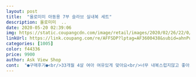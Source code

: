 ```yaml
---
layout: post 
title:  "올로미미 아동용 7부 슬라브 실내복 세트" 
description: 올로미미  ..
date: 2020-05-20 02:39:06 
img: https://static.coupangcdn.com/image/retail/images/2020/02/26/22/0/5e6a35a4-3cf6-4105-bfac-d8bf38183e07.jpg 
linkUrl: https://link.coupang.com/re/AFFSDP?lptag=AF3600438&subid=ahnPublicAsk&pageKey=1312399458&itemId=2329803922&vendorItemId=70326375409&traceid=V0-113-28e2f7b50045fd99 
categories: [1005] 
color: f44336 
price: 9900 
author: Ask View Shop 
cont:  "●구매후기●<br/>33개월 4살 여아 여유있게 맞아요<br/>너무 내복스럽지않고 좋아오^^<br/>넘 마음에 들어요 내복같지 않아서 밖에 잠깐 외출할때도 좋을거같아요 잘입힐게요<br/>외출(?)해도 될만큼이예용<br/>이쁘게 잘 맞네요.<br/> 넘 예뻐요.<br/><br/>칠부인데 한여름에 입기는 더울 톡톡한 재질이네요<br/>" 
---
```

